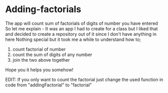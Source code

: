 # Adding-factorials
The app will count sum of factorials of digits of number you have entered
So let me explain - It was an app I had to create for a class but I liked that and decided to create a repository out of it 
since I don't have anything in here
Nothing special but it took me a while to understand how to;
1) count factorial of number
2) count the sum of digits of any number
3) join the two above together

Hope you it helps you somehow!

EDIT: If you only want to count the factorial just change the used function in code from "addingFactorial" to "factorial"
